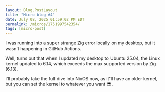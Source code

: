 ```yaml
---
layout: Blog.PostLayout
title: "Micro blog #4"
date: July 08, 2025 01:59:02 PM EDT
permalink: /micros/1751997542354/
tags: [micro-post]
---
```


I was running into a super strange [Zig](https://ziglang.org) error locally on my desktop, but it wasn't happening in GitHub Actions.

Well, turns out that when I updated my desktop to Ubuntu 25.04, the Linux kernel updated to 6.14, which exceeds the max
supported version by Zig (6.13).

I'll probably take the full dive into NixOS now, as it'll have an older kernel, but you can set the kernel to whatever you
want 😎.
